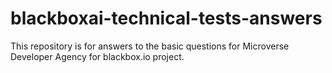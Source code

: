 # blackboxai-technical-tests-answers
This repository is for answers to the basic questions for Microverse Developer Agency for blackbox.io project.
